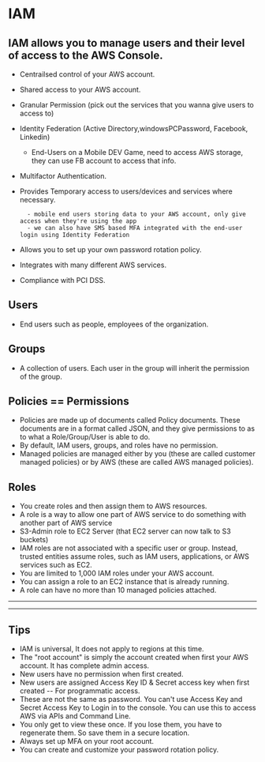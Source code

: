 # IAM

## IAM allows you to manage users and their level of access to the AWS Console.

- Centrailsed control of your AWS account.

- Shared access to your AWS account.

- Granular Permission (pick out the services that you wanna give users to access to)

- Identity Federation (Active Directory,windowsPCPassword, Facebook, Linkedin)
	- End-Users on a Mobile DEV Game, need to access AWS storage, they can use FB account to access that info.

- Multifactor Authentication.

- Provides Temporary access to users/devices and services where necessary.

        - mobile end users storing data to your AWS account, only give access when they're using the app
		- we can also have SMS based MFA integrated with the end-user login using Identity Federation

- Allows you to set up your own password rotation policy.

- Integrates with many different AWS services.

- Compliance with PCI DSS.



## Users
- End users such as people, employees of the organization.


## Groups
- A collection of users. Each user in the group will inherit the permission of the group.


## Policies  == Permissions
- Policies are made up of documents called Policy documents. These documents are in a format called JSON, and
they give permissions to as to what a Role/Group/User is able to do.
- By default, IAM users, groups, and roles have no permission.
- Managed policies are managed either by you (these are called customer managed policies) or by AWS (these are called AWS managed policies).


## Roles
- You create roles and then assign them to AWS resources.
- A role is a way to allow one part of AWS service to do something with another part of AWS service
- S3-Admin role to EC2 Server (that EC2 server can now talk to S3 buckets)
- IAM roles are not associated with a specific user or group. Instead, trusted entities assume roles, such as IAM users, applications, or AWS services such as EC2.
- You are limited to 1,000 IAM roles under your AWS account.
- You can assign a role to an EC2 instance that is already running. 
- A role can have no more than 10 managed policies attached.

---
---

## Tips

- IAM is universal, It does not apply to regions at this time.
- The "root account" is simply the account created when first your AWS account. It has complete admin access.
- New users have no permission when first created.
- New users are assigned Access Key ID & Secret access key when first created -- For programmatic access.
- These are not the same as password. You can't use Access Key and Secret Access Key to Login in to the console. You can use this to access AWS via APIs and Command Line.
- You only get to view these once. If you lose them, you have to regenerate them. So save them in a secure location.
- Always set up MFA on your root account.
- You can create and customize your password rotation policy.
